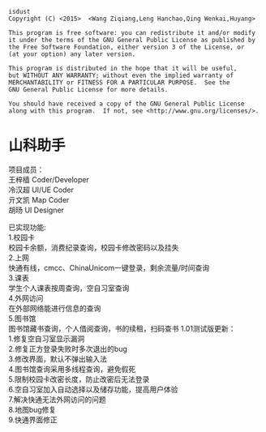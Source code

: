     isdust
    Copyright (C) <2015>  <Wang Ziqiang,Leng Hanchao,Qing Wenkai,Huyang>

    This program is free software: you can redistribute it and/or modify
    it under the terms of the GNU General Public License as published by
    the Free Software Foundation, either version 3 of the License, or
    (at your option) any later version.

    This program is distributed in the hope that it will be useful,
    but WITHOUT ANY WARRANTY; without even the implied warranty of
    MERCHANTABILITY or FITNESS FOR A PARTICULAR PURPOSE.  See the
    GNU General Public License for more details.

    You should have received a copy of the GNU General Public License
    along with this program.  If not, see <http://www.gnu.org/licenses/>.

# 山科助手  
项目成员：  
            王梓樯   Coder/Developer  
            冷汉超   UI/UE Coder  
            亓文凯   Map Coder  
            胡旸     UI Designer  
              
已实现功能:   
              1.校园卡  
                    校园卡余额，消费纪录查询，校园卡修改密码以及挂失  
              2.上网  
                    快通有线，cmcc、ChinaUnicom一键登录，剩余流量/时间查询  
              3.课表  
                    学生个人课表按周查询，空自习室查询  
              4.外网访问  
                    在外部网络能进行信息的查询  
              5.图书馆  
                    图书馆藏书查询，个人借阅查询，书的续租，扫码查书
      1.01测试版更新：   
              1.修复空自习室显示漏洞   
              2.修复正方登录失败时多次退出的bug   
              3.修改界面，默认不弹出输入法   
              4.图书馆查询采用多线程查询，避免假死   
              5.限制校园卡改密长度，防止改密后无法登录   
              6.空自习室加入自动选择以及储存功能，提高用户体验   
              7.解决快通无法外网访问的问题   
              8.地图bug修复   
              9.快通界面修正   
